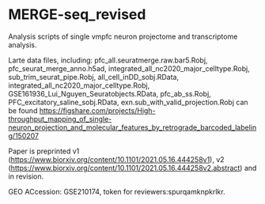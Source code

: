 # MERGE-seq_revised

Analysis scripts of single vmpfc neuron projectome and transcriptome analysis.

Larte data files, including:
pfc_all.seuratmerge.raw.bar5.Robj, pfc_seurat_merge_anno.h5ad, integrated_all_nc2020_major_celltype.Robj, sub_trim_seurat_pipe.Robj, all_cell_inDD_sobj.RData, integrated_all_nc2020_major_celltype.Robj, GSE161936_Lui_Nguyen_Seuratobjects.RData, pfc_ab_ss.Robj, PFC_excitatory_saline_sobj.RData, exn.sub_with_valid_projection.Robj
can be found https://figshare.com/projects/High-throughput_mapping_of_single-neuron_projection_and_molecular_features_by_retrograde_barcoded_labeling/150207

Paper is preprinted v1 (https://www.biorxiv.org/content/10.1101/2021.05.16.444258v1), v2 (https://www.biorxiv.org/content/10.1101/2021.05.16.444258v2.abstract) and in revision.

GEO ACcession: GSE210174, token for reviewers:spurqamknpkrlkr.
